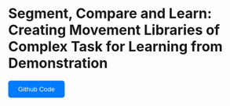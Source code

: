 # **Segment, Compare and Learn: Creating Movement Libraries of Complex Task for Learning from Demonstration**

<a href="https://adrianprados.github.io/GaussianBeliefPropagationDualArm/" target="_blank">
    <button style="background-color: #007BFF; color: white; padding: 10px 20px; border: none; border-radius: 5px; cursor: pointer;">
        Github Code
    </button>
</a>